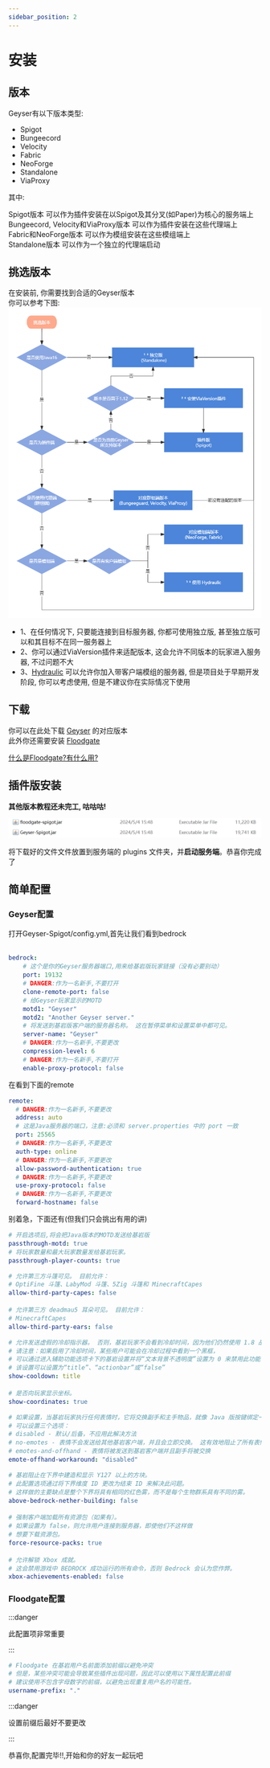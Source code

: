 ```yaml
---
sidebar_position: 2
---
```



# 安装

## 版本
Geyser有以下版本类型:  
* Spigot
* Bungeecord
* Velocity
* Fabric
* NeoForge
* Standalone
* ViaProxy  
  
其中:  
  
Spigot版本 可以作为插件安装在以Spigot及其分叉(如Paper)为核心的服务端上  
Bungeecord, Velocity和ViaProxy版本 可以作为插件安装在这些代理端上  
Fabric和NeoForge版本 可以作为模组安装在这些模组端上  
Standalone版本 可以作为一个独立的代理端启动  

## 挑选版本
在安装前, 你需要找到合适的Geyser版本  
你可以参考下图:  
![version](_image/VersionChoose.png)
  
  
* 1、在任何情况下, 只要能连接到目标服务器, 你都可使用独立版, 甚至独立版可以和其目标不在同一服务器上  
* 2、你可以通过ViaVersion插件来适配版本, 这会允许不同版本的玩家进入服务器, 不过问题不大  
* 3、[Hydraulic](https://github.com/GeyserMC/Hydraulic) 可以允许你加入带客户端模组的服务器, 但是项目处于早期开发阶段, 你可以考虑使用, 但是不建议你在实际情况下使用

## 下载

你可以在此处下载 [Geyser](https://geysermc.org/download#geyser) 的对应版本   
此外你还需要安装 [Floodgate](https://geysermc.org/download#floodgate)

[什么是Floodgate?有什么用?](https://docs.superiormc.cn/v/geyser-wiki/floodgate-wiki/zhu-ye)

## 插件版安装
  
**其他版本教程还未完工, 咕咕咕!**  

![geyser](_image/Geyser2.png)

将下载好的文件文件放置到服务端的 plugins 文件夹，并**启动服务端**。恭喜你完成了

## 简单配置

### Geyser配置
打开Geyser-Spigot/config.yml,首先让我们看到bedrock

```yaml

bedrock:
    # 这个是你的Geyser服务器端口,用来给基岩版玩家链接（没有必要别动）
    port: 19132
    # DANGER:作为一名新手,不要打开
    clone-remote-port: false
    # 给Geyser玩家显示的MOTD
    motd1: "Geyser"
    motd2: "Another Geyser server."
    # 将发送到基岩版客户端的服务器名称。 这在暂停菜单和设置菜单中都可见。
    server-name: "Geyser"
    # DANGER:作为一名新手,不要更改
    compression-level: 6
    # DANGER:作为一名新手,不要打开
    enable-proxy-protocol: false

```

在看到下面的remote

```yaml
remote:
  # DANGER:作为一名新手,不要更改
  address: auto
  # 这是Java服务器的端口，注意:必须和 server.properties 中的 port 一致
  port: 25565
  # DANGER:作为一名新手,不要更改
  auth-type: online
  # DANGER:作为一名新手,不要更改
  allow-password-authentication: true
  # DANGER:作为一名新手,不要更改
  use-proxy-protocol: false
  # DANGER:作为一名新手,不要更改
  forward-hostname: false
```

别着急，下面还有(但我们只会挑出有用的讲)

```yaml
# 开启选项后,将会把Java版本的MOTD发送给基岩版
passthrough-motd: true
# 将玩家数量和最大玩家数量发给基岩玩家。
passthrough-player-counts: true
```

```yaml
# 允许第三方斗篷可见。 目前允许：
# OptiFine 斗篷、LabyMod 斗篷、5Zig 斗篷和 MinecraftCapes
allow-third-party-capes: false

# 允许第三方 deadmau5 耳朵可见。 目前允许：
# MinecraftCapes
allow-third-party-ears: false
```

```yaml
# 允许发送虚假的冷却指示器。 否则，基岩玩家不会看到冷却时间，因为他们仍然使用 1.8 战斗。
# 请注意：如果启用了冷却时间，某些用户可能会在冷却过程中看到一个黑框，
# 可以通过进入辅助功能选项卡下的基岩设置并将“文本背景不透明度”设置为 0 来禁用此功能
# 该设置可以设置为“title”、“actionbar”或“false”
show-cooldown: title

# 是否向玩家显示坐标。
show-coordinates: true
```

```yaml
# 如果设置，当基岩玩家执行任何表情时，它将交换副手和主手物品，就像 Java 版按键绑定一样
# 可以设置三个选项：
# disabled - 默认/后备，不应用此解决方法
# no-emotes - 表情不会发送给其他基岩客户端，并且会立即交换。 这有效地阻止了所有表情被看到。(推荐)
# emotes-and-offhand - 表情将被发送到基岩客户端并且副手将被交换
emote-offhand-workaround: "disabled"
```

```yaml
# 基岩阻止在下界中建造和显示 Y127 以上的方块。
# 此配置选项通过将下界维度 ID 更改为结束 ID 来解决此问题。
# 这样做的主要缺点是整个下界将具有相同的红色雾，而不是每个生物群系具有不同的雾。
above-bedrock-nether-building: false

# 强制客户端加载所有资源包（如果有）。
# 如果设置为 false，则允许用户连接到服务器，即使他们不这样做
# 想要下载资源包。
force-resource-packs: true

# 允许解锁 Xbox 成就。
# 这会禁用游戏中 BEDROCK 成功运行的所有命令，否则 Bedrock 会认为您作弊。
xbox-achievements-enabled: false
```

### Floodgate配置

:::danger

此配置项非常重要

:::

```yaml
# Floodgate 在基岩用户名前面添加前缀以避免冲突
# 但是，某些冲突可能会导致某些插件出现问题，因此可以使用以下属性配置此前缀
# 建议使用不包含字母数字的前缀，以避免出现重复用户名的可能性。
username-prefix: "."
```

:::danger

设置前缀后最好不要更改

:::


恭喜你,配置完毕!!,开始和你的好友一起玩吧